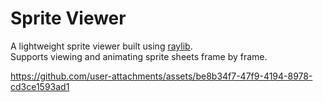 # Sprite Viewer

A lightweight sprite viewer built using [raylib](https://www.raylib.com/).  
Supports viewing and animating sprite sheets frame by frame.

https://github.com/user-attachments/assets/be8b34f7-47f9-4194-8978-cd3ce1593ad1
